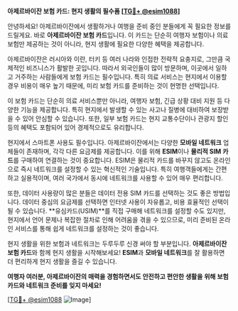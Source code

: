 **아제르바이잔 보험 카드: 현지 생활의 필수품 [[TG💪+ @esim1088](https://t.me/s/esim1088)]**

안녕하세요! 아제르바이잔에서 생활하거나 여행을 준비 중인 분들에게 꼭 필요한 정보를 드릴게요. 바로 **아제르바이잔 보험 카드**입니다. 이 카드는 단순히 여행자 보험이나 의료 보험만 제공하는 것이 아니라, 현지 생활에 필요한 다양한 혜택을 제공합니다.

아제르바이잔은 러시아와 이란, 터키 등 여러 나라와 인접한 전략적 요충지로, 그만큼 국제적인 비즈니스가 활발한 곳입니다. 따라서 외국인들이 많이 방문하며, 이곳에서 일하고 거주하는 사람들에게 보험 카드는 필수입니다. 특히 의료 서비스는 현지에서 이용할 경우 비용이 매우 높기 때문에, 미리 보험 카드를 준비하는 것이 현명한 선택입니다.

이 보험 카드는 단순히 의료 서비스뿐만 아니라, 여행자 보험, 긴급 상황 대비 지원 등 다양한 기능을 제공합니다. 특히 현지에서 발생할 수 있는 사고나 질병에 대비하여 보장받을 수 있어 안심할 수 있습니다. 또한, 일부 보험 카드는 현지 교통수단이나 관광지 할인 등의 혜택도 포함되어 있어 경제적으로도 유리합니다.

현지에서 스마트폰 사용도 필수입니다. 아제르바이잔에서는 다양한 **모바일 네트워크** 업체들이 존재하며, 각각 다른 요금제를 제공합니다. 이를 위해 **ESIM**이나 **물리적 SIM 카드**를 구매하여 연결하는 것이 중요합니다. ESIM은 물리적 카드를 바꾸지 않고도 온라인으로 즉시 네트워크를 설정할 수 있는 혁신적인 기술입니다. 특히 여행객들에게는 간편하고 실용적이며, 여러 국가에서 동시에 네트워크를 사용할 수 있어 매우 편리합니다.

또한, 데이터 사용량이 많은 분들은 데이터 전용 SIM 카드를 선택하는 것도 좋은 방법입니다. 데이터 중심의 요금제를 선택하면 인터넷 사용이 자유롭고, 비용 효율적인 선택이 될 수 있습니다. **유심카드(USIM)**를 직접 구매해 네트워크를 설정할 수도 있지만, 현지에서 언어 문제나 복잡한 절차로 인해 어려움을 겪을 수 있으므로, 미리 준비된 온라인 서비스를 통해 쉽게 네트워크를 설정하는 것이 좋습니다.

현지 생활을 위한 보험과 네트워크는 두루두루 신경 써야 할 부분입니다. **아제르바이잔 보험 카드**와 함께 현지 생활을 시작해보세요! **ESIM**과 **모바일 네트워크**를 잘 활용하면 더 편리하게 현지 생활을 즐길 수 있습니다.

**여행자 여러분, 아제르바이잔의 매력을 경험하면서도 안전하고 편안한 생활을 위해 보험 카드와 네트워크 준비를 잊지 마세요!** 

[[TG💪+ @esim1088](https://t.me/s/esim1088) ![Image](https://i.postimg.cc/Y0z9fWf4/image.png)]